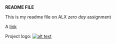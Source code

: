 **README FILE**

This is my readme file on ALX *zero day* assignment

A [link](https://github.com/crispusomollo/zero_day.git "Zero Day Assignment")

Project logo: [![alt text](/wp-smaller.png)](http://wordpress.com/ "Zero Day") 
